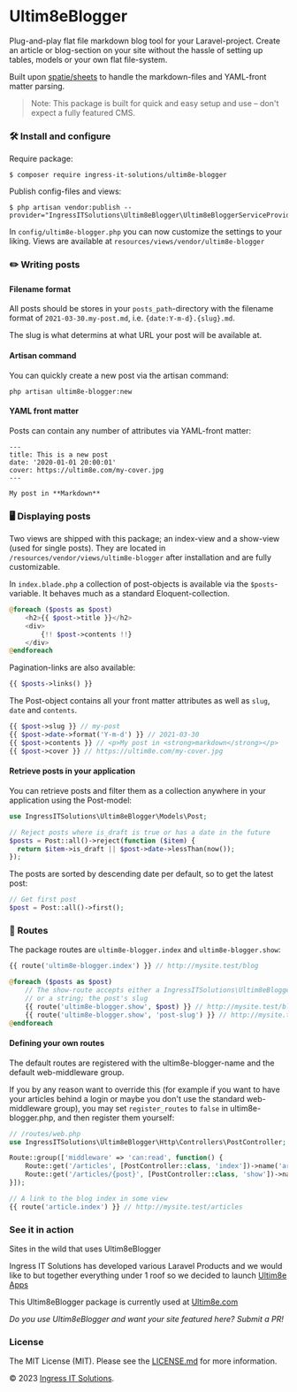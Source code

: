 # Ultim8eBlogger

Plug-and-play flat file markdown blog tool for your Laravel-project. Create an article or blog-section on your site without the hassle of setting up tables, models or your own flat file-system.

Built upon [spatie/sheets](https://github.com/spatie/sheets) to handle the markdown-files and YAML-front matter parsing.

> Note: This package is built for quick and easy setup and use – don't expect a fully featured CMS.

### 🛠 Install and configure

Require package:

```
$ composer require ingress-it-solutions/ultim8e-blogger
```

Publish config-files and views:

```
$ php artisan vendor:publish --provider="IngressITSolutions\Ultim8eBlogger\Ultim8eBloggerServiceProvider"
```

In `config/ultim8e-blogger.php` you can now customize the settings to your liking. Views are available at `resources/views/vendor/ultim8e-blogger`

### ✏️ Writing posts

#### Filename format

All posts should be stores in your `posts_path`-directory with the filename format of `2021-03-30.my-post.md`, i.e. `{date:Y-m-d}.{slug}.md`.

The slug is what determins at what URL your post will be available at.

#### Artisan command

You can quickly create a new post via the artisan command:

```
php artisan ultim8e-blogger:new
```

#### YAML front matter

Posts can contain any number of attributes via YAML-front matter:

```
---
title: This is a new post
date: '2020-01-01 20:00:01'
cover: https://ultim8e.com/my-cover.jpg
---

My post in **Markdown**
```

### 🖥 Displaying posts

Two views are shipped with this package; an index-view and a show-view (used for single posts). They are located in `/resources/vendor/views/ultim8e-blogger` after installation and are fully customizable.

In `index.blade.php` a collection of post-objects is available via the `$posts`-variable. It behaves much as a standard Eloquent-collection.

```php
@foreach ($posts as $post)
    <h2>{{ $post->title }}</h2>
    <div>
        {!! $post->contents !!}
    </div>
@endforeach
```

Pagination-links are also available:

```php
{{ $posts->links() }}
```

The Post-object contains all your front matter attributes as well as `slug`, `date` and `contents`.

```php
{{ $post->slug }} // my-post
{{ $post->date->format('Y-m-d') }} // 2021-03-30
{{ $post->contents }} // <p>My post in <strong>markdown</strong></p>
{{ $post->cover }} // https://ultim8e.com/my-cover.jpg
```

#### Retrieve posts in your application

You can retrieve posts and filter them as a collection anywhere in your application using the Post-model:

```php
use IngressITSolutions\Ultim8eBlogger\Models\Post;

// Reject posts where is_draft is true or has a date in the future
$posts = Post::all()->reject(function ($item) {
  return $item->is_draft || $post->date->lessThan(now());
});
```

The posts are sorted by descending date per default, so to get the latest post:

```php
// Get first post
$post = Post::all()->first();
```

### 🚦 Routes

The package routes are `ultim8e-blogger.index` and `ultim8e-blogger.show`:

```php
{{ route('ultim8e-blogger.index') }} // http://mysite.test/blog

@foreach ($posts as $post)
    // The show-route accepts either a IngressITSolutions\Ultim8eBlogger\Models\Post-object
    // or a string; the post's slug
    {{ route('ultim8e-blogger.show', $post) }} // http://mysite.test/blog/post-slug
    {{ route('ultim8e-blogger.show', 'post-slug') }} // http://mysite.test/blog/post-slug
@endforeach
```

#### Defining your own routes

The default routes are registered with the ultim8e-blogger-name and the default web-middleware group.

If you by any reason want to override this (for example if you want to have your articles behind a login or maybe you don't use the standard web-middleware group), you may set `register_routes` to `false` in ultim8e-blogger.php, and then register them yourself:

```php
// /routes/web.php
use IngressITSolutions\Ultim8eBlogger\Http\Controllers\PostController;

Route::group(['middleware' => 'can:read', function() {
    Route::get('/articles', [PostController::class, 'index'])->name('article.index');
    Route::get('/articles/{post}', [PostController::class, 'show'])->name('article.show');
}]);

// A link to the blog index in some view
{{ route('article.index') }} // http://mysite.test/articles
```

### See it in action

Sites in the wild that uses Ultim8eBlogger

Ingress IT Solutions has developed various Laravel Products and we would like to but together everything under 1 roof so we decided to launch [Ultim8e Apps](https://ultim8e.com)

This Ultim8eBlogger package is currently used at [Ultim8e.com](https://ultim8e.com)

_Do you use Ultim8eBlogger and want your site featured here? Submit a PR!_

### License

The MIT License (MIT). Please see the [LICENSE.md](LICENSE.md) for more information.

© 2023 [Ingress IT Solutions](https://www.ingressit.com).
